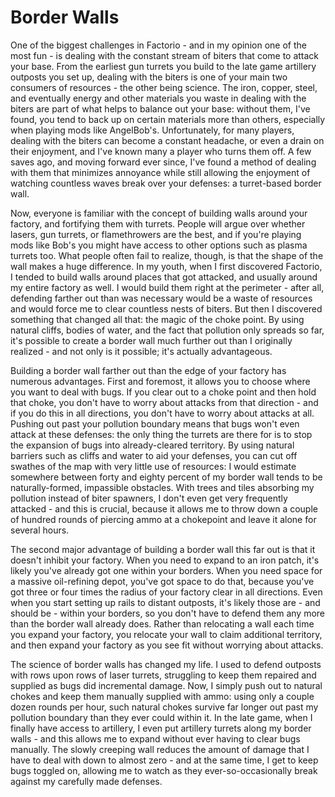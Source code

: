 # Border Walls

One of the biggest challenges in Factorio - and in my opinion one of the most fun - is dealing with the constant stream of biters that come to attack your base. From the earliest gun turrets you build to the late game artillery outposts you set up, dealing with the biters is one of your main two consumers of resources - the other being science. The iron, copper, steel, and eventually energy and other materials you waste in dealing with the biters are part of what helps to balance out your base: without them, I've found, you tend to back up on certain materials more than others, especially when playing mods like AngelBob's. Unfortunately, for many players, dealing with the biters can become a constant headache, or even a drain on their enjoyment, and I've known many a player who turns them off. A few saves ago, and moving forward ever since, I've found a method of dealing with them that minimizes annoyance while still allowing the enjoyment of watching countless waves break over your defenses: a turret-based border wall.

Now, everyone is familiar with the concept of building walls around your factory, and fortifying them with turrets. People will argue over whether lasers, gun turrets, or flamethrowers are the best, and if you're playing mods like Bob's you might have access to other options such as plasma turrets too. What people often fail to realize, though, is that the shape of the wall makes a huge difference. In my youth, when I first discovered Factorio, I tended to build walls around places that got attacked, and usually around my entire factory as well. I would build them right at the perimeter - after all, defending farther out than was necessary would be a waste of resources and would force me to clear countless nests of biters. But then I discovered something that changed all that: the magic of the choke point. By using natural cliffs, bodies of water, and the fact that pollution only spreads so far, it's possible to create a border wall much further out than I originally realized - and not only is it possible; it's actually advantageous.

Building a border wall farther out than the edge of your factory has numerous advantages. First and foremost, it allows you to choose where you want to deal with bugs. If you clear out to a choke point and then hold that choke, you don't have to worry about attacks from that direction - and if you do this in all directions, you don't have to worry about attacks at all. Pushing out past your pollution boundary means that bugs won't even attack at these defenses: the only thing the turrets are there for is to stop the expansion of bugs into already-cleared territory. By using natural barriers such as cliffs and water to aid your defenses, you can cut off swathes of the map with very little use of resources: I would estimate somewhere between forty and eighty percent of my border wall tends to be naturally-formed, impassible obstacles. With trees and tiles absorbing my pollution instead of biter spawners, I don't even get very frequently attacked - and this is crucial, because it allows me to throw down a couple of hundred rounds of piercing ammo at a chokepoint and leave it alone for several hours.

The second major advantage of building a border wall this far out is that it doesn't inhibit your factory. When you need to expand to an iron patch, it's likely you've already got one within your borders. When you need space for a massive oil-refining depot, you've got space to do that, because you've got three or four times the radius of your factory clear in all directions. Even when you start setting up rails to distant outposts, it's likely those are - and should be - within your borders, so you don't have to defend them any more than the border wall already does. Rather than relocating a wall each time you expand your factory, you relocate your wall to claim additional territory, and then expand your factory as you see fit without worrying about attacks.

The science of border walls has changed my life. I used to defend outposts with rows upon rows of laser turrets, struggling to keep them repaired and supplied as bugs did incremental damage. Now, I simply push out to natural chokes and keep them manually supplied with ammo: using only a couple dozen rounds per hour, such natural chokes survive far longer out past my pollution boundary than they ever could within it. In the late game, when I finally have access to artillery, I even put artillery turrets along my border walls - and this allows me to expand without ever having to clear bugs manually. The slowly creeping wall reduces the amount of damage that I have to deal with down to almost zero - and at the same time, I get to keep bugs toggled on, allowing me to watch as they ever-so-occasionally break against my carefully made defenses.
